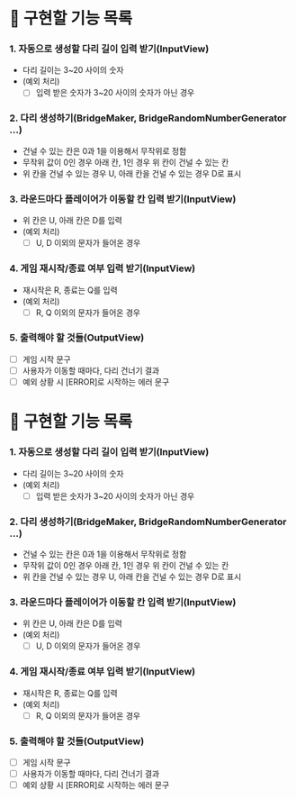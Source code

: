 # 🚀 구현할 기능 목록
### 1. 자동으로 생성할 다리 길이 입력 받기(InputView)
   - 다리 길이는 3~20 사이의 숫자
   - (예외 처리) 
     - [ ] 입력 받은 숫자가 3~20 사이의 숫자가 아닌 경우
### 2. 다리 생성하기(BridgeMaker, BridgeRandomNumberGenerator ...)
   - 건널 수 있는 칸은 0과 1을 이용해서 무작위로 정함
   - 무작위 값이 0인 경우 아래 칸, 1인 경우 위 칸이 건널 수 있는 칸
   - 위 칸을 건널 수 있는 경우 U, 아래 칸을 건널 수 있는 경우 D로 표시
### 3. 라운드마다 플레이어가 이동할 칸 입력 받기(InputView)
   - 위 칸은 U, 아래 칸은 D를 입력
   - (예외 처리)
     - [ ] U, D 이외의 문자가 들어온 경우
### 4. 게임 재시작/종료 여부 입력 받기(InputView)
   - 재시작은 R, 종료는 Q를 입력
   - (예외 처리)
     - [ ] R, Q 이외의 문자가 들어온 경우
### 5. 출력해야 할 것들(OutputView)
   - [ ] 게임 시작 문구
   - [ ] 사용자가 이동할 때마다, 다리 건너기 결과
   - [ ] 예외 상황 시 [ERROR]로 시작하는 에러 문구
# 🚀 구현할 기능 목록
### 1. 자동으로 생성할 다리 길이 입력 받기(InputView)
   - 다리 길이는 3~20 사이의 숫자
   - (예외 처리) 
     - [ ] 입력 받은 숫자가 3~20 사이의 숫자가 아닌 경우
### 2. 다리 생성하기(BridgeMaker, BridgeRandomNumberGenerator ...)
   - 건널 수 있는 칸은 0과 1을 이용해서 무작위로 정함
   - 무작위 값이 0인 경우 아래 칸, 1인 경우 위 칸이 건널 수 있는 칸
   - 위 칸을 건널 수 있는 경우 U, 아래 칸을 건널 수 있는 경우 D로 표시
### 3. 라운드마다 플레이어가 이동할 칸 입력 받기(InputView)
   - 위 칸은 U, 아래 칸은 D를 입력
   - (예외 처리)
     - [ ] U, D 이외의 문자가 들어온 경우
### 4. 게임 재시작/종료 여부 입력 받기(InputView)
   - 재시작은 R, 종료는 Q를 입력
   - (예외 처리)
     - [ ] R, Q 이외의 문자가 들어온 경우
### 5. 출력해야 할 것들(OutputView)
   - [ ] 게임 시작 문구
   - [ ] 사용자가 이동할 때마다, 다리 건너기 결과
   - [ ] 예외 상황 시 [ERROR]로 시작하는 에러 문구